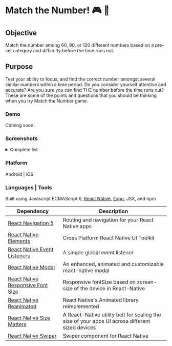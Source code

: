 # Match the Number! :video_game: :iphone:

## Objective
Match the number among 60, 90, or 120 different numbers based on a pre-set category and difficulty before the time runs out.

## Purpose
Test your ability to focus, and find the correct number amongst several similar numbers within a time period. Do you consider yourself attentive and accurate? Are you sure you can find THE number before the time runs out? These are some of the points and questions that you should be thinking when you try Match the Number game.

### Demo
Coming soon!
### Screenshots
<details>
<summary>Complete list</summary>
<details>
<summary>Splash Screen</summary>
<p align="center">
<img src="https://raw.githubusercontent.com/leonoronhas/match-the-number/master/assets/splash.png">
</p>
</details>
  
<details>
<summary>Welcome Screen</summary>
<p align="center">
<img src="https://raw.githubusercontent.com/leonoronhas/match-the-number/master/assets/images/screenshots/welcomeScreen.png">
</p>
</details>

<details>
<summary>Tutorial 1</summary>
<p align="center">
<img src="https://raw.githubusercontent.com/leonoronhas/match-the-number/master/assets/images/screenshots/tutorialCategory.png">
</p>
</details>

<details>
<summary>Tutorial 2</summary>
<p align="center">
<img src="https://raw.githubusercontent.com/leonoronhas/match-the-number/master/assets/images/screenshots/tutorialDifficulty.png">
</p>
</details>

<details>
<summary>Ready Screen</summary>
<p align="center">
<img src="https://raw.githubusercontent.com/leonoronhas/match-the-number/master/assets/images/screenshots/ready.png">
</p>
</details>

<details>
<summary>Home Screen</summary>
<p align="center">
<img src="https://raw.githubusercontent.com/leonoronhas/match-the-number/master/assets/images/screenshots/homeScreen.png">
</p>
</details>

<details>
<summary>New Game Screen</summary>
<p align="center">
<img src="https://raw.githubusercontent.com/leonoronhas/match-the-number/master/assets/images/screenshots/newGameScreen.png">
</p>
</details>

<details>
<summary>Choose Category Screen</summary>
<p align="center">
<img src="https://raw.githubusercontent.com/leonoronhas/match-the-number/master/assets/images/screenshots/chooseCategory.png">
</p>
</details>

<details>
<summary>Choose Difficulty Screen</summary>
<p align="center">
<img src="https://raw.githubusercontent.com/leonoronhas/match-the-number/master/assets/images/screenshots/chooseDifficulty.png">
</p>
</details>

<details>
<summary>Before Game Starts Screen</summary>
<p align="center">
<img src="https://raw.githubusercontent.com/leonoronhas/match-the-number/master/assets/images/screenshots/beforeGameStarts.png">
</p>
</details>

<details>
<summary>Game Screen</summary>
<p align="center">
<img src="https://raw.githubusercontent.com/leonoronhas/match-the-number/master/assets/images/screenshots/gameScreen.png">
</p>
</details>
</details>

### Platform
Android | iOS

### Languages | Tools
Built using Javascript ECMAScript 6, [React Native](https://reactnative.dev/), [Expo](https://expo.io/), JSX, and npm

Dependency | Description
-----------| -----------
[React Navigation 5](https://reactnavigation.org/) | Routing and navigation for your React Native apps
[React Native Elements](https://reactnativeelements.com/) | Cross Platform React Native UI Toolkit
[React Native Event Listeners](https://github.com/meinto/react-native-event-listeners#readme) | A simple global event listener
[React Native Modal](https://github.com/react-native-community/react-native-modal) | An enhanced, animated and customizable react-native modal
[React Native Responsive Font Size](https://github.com/heyman333/react-native-responsive-fontsize/blob/master/README.md) | Responsive fontSize based on screen-size of the device in React-Native
[React Native Reanimated](https://docs.swmansion.com/react-native-reanimated/) | React Native's Animated library reimplemented
[React Native Size Matters](https://github.com/nirsky/react-native-size-matters) | A React-Native utility belt for scaling the size of your apps UI across different sized devices
[React Native Swiper](https://github.com/leecade/react-native-swiper) | Swiper component for React Native


